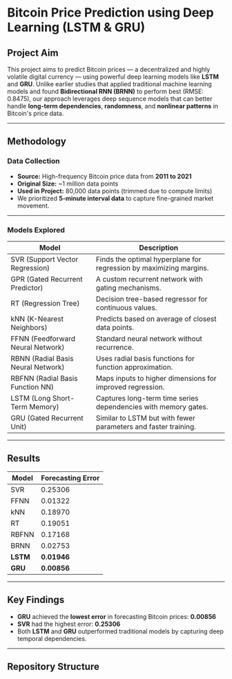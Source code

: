
#  Bitcoin Price Prediction using Deep Learning (LSTM & GRU)

##  Project Aim

This project aims to predict Bitcoin prices — a decentralized and highly volatile digital currency — using powerful deep learning models like **LSTM** and **GRU**. Unlike earlier studies that applied traditional machine learning models and found **Bidirectional RNN (BRNN)** to perform best (RMSE: 0.8475), our approach leverages deep sequence models that can better handle **long-term dependencies**, **randomness**, and **nonlinear patterns** in Bitcoin's price data.

---

##  Methodology

###  Data Collection

- **Source:** High-frequency Bitcoin price data from **2011 to 2021**
- **Original Size:** ~1 million data points
- **Used in Project:** 80,000 data points (trimmed due to compute limits)
- We prioritized **5-minute interval data** to capture fine-grained market movement.

---

###  Models Explored

| Model | Description |
|-------|-------------|
| SVR (Support Vector Regression) | Finds the optimal hyperplane for regression by maximizing margins. |
| GPR (Gated Recurrent Predictor) | A custom recurrent network with gating mechanisms. |
| RT (Regression Tree) | Decision tree-based regressor for continuous values. |
| kNN (K-Nearest Neighbors) | Predicts based on average of closest data points. |
| FFNN (Feedforward Neural Network) | Standard neural network without recurrence. |
| RBNN (Radial Basis Neural Network) | Uses radial basis functions for function approximation. |
| RBFNN (Radial Basis Function NN) | Maps inputs to higher dimensions for improved regression. |
| LSTM (Long Short-Term Memory) | Captures long-term time series dependencies with memory gates. |
| GRU (Gated Recurrent Unit) | Similar to LSTM but with fewer parameters and faster training. |

---

##  Results

| Model   | Forecasting Error |
|---------|-------------------|
| SVR     | 0.25306            |
| FFNN    | 0.01322            |
| kNN     | 0.18970            |
| RT      | 0.19051            |
| RBFNN   | 0.17168            |
| BRNN    | 0.02753            |
| **LSTM** | **0.01946**        |
| **GRU**  | **0.00856**        |

---

##  Key Findings

- **GRU** achieved the **lowest error** in forecasting Bitcoin prices: **0.00856**
- **SVR** had the highest error: **0.25306**
- Both **LSTM** and **GRU** outperformed traditional models by capturing deep temporal dependencies.
  
---

##  Repository Structure

